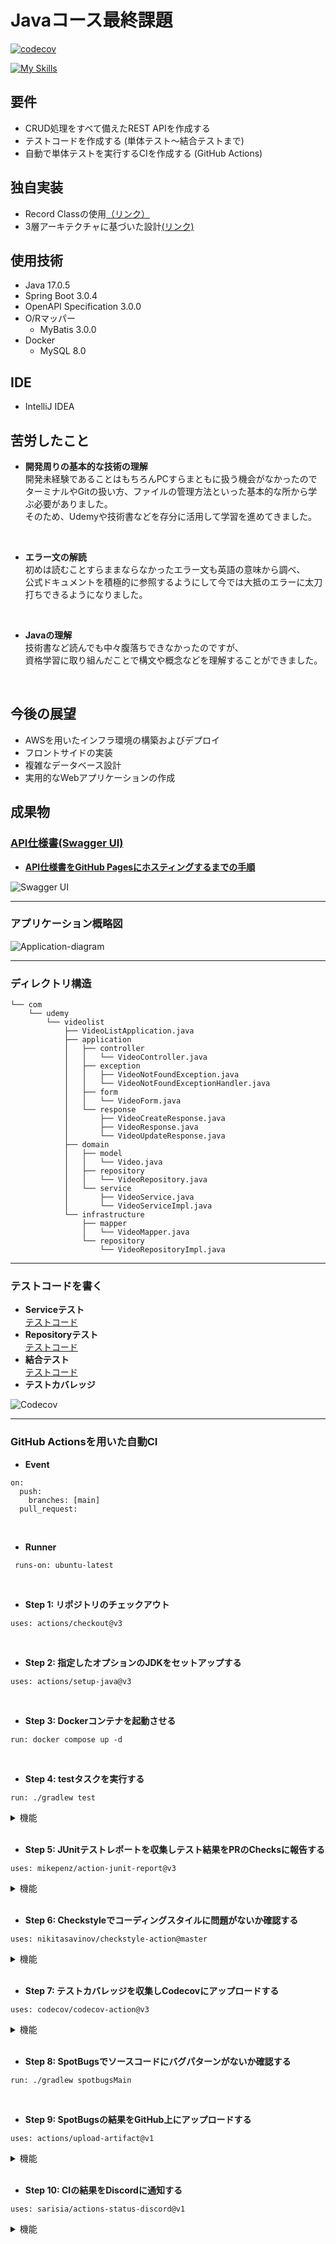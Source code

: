 # Javaコース最終課題

[![codecov](https://codecov.io/gh/yoshiki-bull/Last-lecture/branch/main/graph/badge.svg?token=3HTE7KUY9C)](https://codecov.io/gh/yoshiki-bull/Last-lecture)

[![My Skills](https://skillicons.dev/icons?i=java,spring,mysql,docker,idea&theme=light)](https://skillicons.dev)

## 要件
- CRUD処理をすべて備えたREST APIを作成する
- テストコードを作成する (単体テスト～結合テストまで)
- 自動で単体テストを実行するCIを作成する (GitHub Actions)

## 独自実装
- Record Classの使用[（リンク）](https://github.com/yoshiki-bull/Last-lecture-Java/pull/10#issue-1725112384)
- 3層アーキテクチャに基づいた設計[(リンク)](https://github.com/yoshiki-bull/Last-lecture/pull/19#issue-1750970087)

## 使用技術
- Java 17.0.5
- Spring Boot 3.0.4
- OpenAPI Specification 3.0.0
- O/Rマッパー
  - MyBatis 3.0.0
- Docker
  - MySQL 8.0

## IDE
- IntelliJ IDEA

## 苦労したこと
- **開発周りの基本的な技術の理解**  
開発未経験であることはもちろんPCすらまともに扱う機会がなかったので  
ターミナルやGitの扱い方、ファイルの管理方法といった基本的な所から学ぶ必要がありました。  
そのため、Udemyや技術書などを存分に活用して学習を進めてきました。  
<br>

- **エラー文の解読**  
初めは読むことすらままならなかったエラー文も英語の意味から調べ、  
公式ドキュメントを積極的に参照するようにして今では大抵のエラーに太刀打ちできるようになりました。  
<br>

- **Javaの理解**  
技術書など読んでも中々腹落ちできなかったのですが、  
資格学習に取り組んだことで構文や概念などを理解することができました。
<br>

## 今後の展望
- AWSを用いたインフラ環境の構築およびデプロイ
- フロントサイドの実装
- 複雑なデータベース設計
- 実用的なWebアプリケーションの作成  

## 成果物

### [API仕様書(Swagger UI)](https://yoshiki-bull.github.io/Last-lecture/)

- **[API仕様書をGitHub Pagesにホスティングするまでの手順](https://github.com/yoshiki-bull/Last-lecture/pull/23)**

![Swagger UI](images/document.png)

---

### アプリケーション概略図

![Application-diagram](images/diagram.png)

---

### ディレクトリ構造

```
└── com
    └── udemy
        └── videolist
            ├── VideoListApplication.java
            ├── application
            │   ├── controller
            │   │   └── VideoController.java
            │   ├── exception
            │   │   ├── VideoNotFoundException.java
            │   │   └── VideoNotFoundExceptionHandler.java
            │   ├── form
            │   │   └── VideoForm.java
            │   └── response
            │       ├── VideoCreateResponse.java
            │       ├── VideoResponse.java
            │       └── VideoUpdateResponse.java
            ├── domain
            │   ├── model
            │   │   └── Video.java
            │   ├── repository
            │   │   └── VideoRepository.java
            │   └── service
            │       ├── VideoService.java
            │       └── VideoServiceImpl.java
            └── infrastructure
                ├── mapper
                │   └── VideoMapper.java
                └── repository
                    └── VideoRepositoryImpl.java

```

---

### テストコードを書く
- **Serviceテスト**  
  [テストコード](https://github.com/yoshiki-bull/Last-lecture/blob/main/src/test/java/com/udemy/videolist/domain/service/VideoServiceImplTest.java)
- **Repositoryテスト**  
  [テストコード](https://github.com/yoshiki-bull/Last-lecture/blob/main/src/test/java/com/udemy/videolist/infrastructure/mapper/VideoMapperTest.java)
- **結合テスト**  
  [テストコード](https://github.com/yoshiki-bull/Last-lecture/blob/main/src/test/java/com/udemy/videolist/integrationtest/VideoRestApiIntegrationTest.java)
- **テストカバレッジ**

![Codecov](images/codecov.png)

---

### GitHub Actionsを用いた自動CI

- **Event**

```
on:
  push:
    branches: [main]
  pull_request:
```
<br>

- **Runner**

```
 runs-on: ubuntu-latest
```
<br>

- **Step 1: リポジトリのチェックアウト**

```
uses: actions/checkout@v3
```
<br>

- **Step 2: 指定したオプションのJDKをセットアップする**

```
uses: actions/setup-java@v3
```
<br>

- **Step 3: Dockerコンテナを起動させる**

```
run: docker compose up -d
```
<br>

- **Step 4: testタスクを実行する**

```
run: ./gradlew test
```

<details>
<summary>機能</summary>

| 機能              | 説明                                                                         |
|-----------------|----------------------------------------------------------------------------|
| コンパイルされたソースコード  | クラスファイルが<br>`build/classes/test/`配下に生成される                                  |
| テスト結果レポート       | テストの実行結果をまとめたレポート`index.html`が<br>`build/reports/tests`配下に生成される            |
| JUnitテストレポート    | JUnitテストのテストレポートがXML形式で<br>`**/build/test-results/test/TEST-*.xml`として生成される |
</details>
<br>

- **Step 5: JUnitテストレポートを収集しテスト結果をPRのChecksに報告する**

```
uses: mikepenz/action-junit-report@v3
```

<details>
<summary>機能</summary>

| 機能     | 説明                                                                               |
|--------|----------------------------------------------------------------------------------|
| Checks | PRのChecksに結果を表示してくれる ![checks](images/checks.png)                                |
| テスト失敗時 | テスト失敗時に`Annotations`を生成し、<br>PR上でどのテストが失敗したのか教えてくれる ![failed](images/failed.png) |
</details>
<br>

- **Step 6: Checkstyleでコーディングスタイルに問題がないか確認する**

```
uses: nikitasavinov/checkstyle-action@master
```

<details>
<summary>機能</summary>

| 機能            | 説明                                                                                         |
|---------------|--------------------------------------------------------------------------------------------|
| Checkstyle    | CheckstyleはJavaのソースコードがコーディング規約に<br>即しているかどうか確認するためのlint(静的解析)ツール。                         |
| Checkstyleの実行 | このアクションは指定したCheckstyleを実行する。                                                               |
| Reviewdog     | Reviewdogはlintツールの結果を受け取り、<br>PRの差分に対してコメントを生成してくれるツール。 ![Reviewdog](images/reviewdog.png) |
| Reviewdogの利用  | このアクションはReviewdogにCheckstyleの実行結果を送信する。                                                    |
</details>
<br>

- **Step 7: テストカバレッジを収集しCodecovにアップロードする**

```
uses: codecov/codecov-action@v3
```

<details>
<summary>機能</summary>

| 機能         | 説明                                                                                                                                                                                  |
|------------|-------------------------------------------------------------------------------------------------------------------------------------------------------------------------------------|
| Codecov    | テストカバレッジを収集しグラフやレポートとして可視化するためのサービス。 ![Codecov](images/codecov.png)                                                                                                                 |
| Codecovの利用 | このアクションは`build/reports/jacoco/test/jacocoTestReport.xml`から<br>テストカバレッジを収集し、Codecovにアップロードする。<br>GitHubと連携させることでPR作成時にカバレッジの変化量を教えてくれる。 ![Codecov result](images/codecov-result.png) |
</details>
<br>

- **Step 8: SpotBugsでソースコードにバグパターンがないか確認する**

```
run: ./gradlew spotbugsMain
```
<br>

- **Step 9: SpotBugsの結果をGitHub上にアップロードする**

```
uses: actions/upload-artifact@v1
```
<details>
<summary>機能</summary>

| 機能        | 説明                                                                                               |
|-----------|--------------------------------------------------------------------------------------------------|
| Artifacts | このアクションは指定したファイルやディレクトリを<br>アーティファクトとしてパッケージ化しGitHub上にアップロードする ![Artifact](images/artifacts.png) |
</details>
<br>

- **Step 10: CIの結果をDiscordに通知する**

```
uses: sarisia/actions-status-discord@v1
```
<details>
<summary>機能</summary>

| 機能         | 説明                                                                                      |
|------------|-----------------------------------------------------------------------------------------|
| Discordに通知 | このアクションはCI/CDの結果をDiscordに通知してくれる<br>(オプションが豊富) ![Notification](images/notification.png) |
</details>
